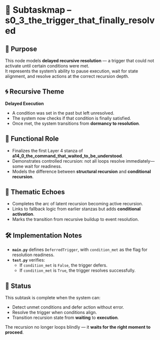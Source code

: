 <!-- Save to: a14_0_the_command_that_waited_to_be_understood/s0_3_the_trigger_that_finally_resolved/subtaskmap.md -->

# 🧩 Subtaskmap – s0_3_the_trigger_that_finally_resolved

## 🎯 Purpose

This node models **delayed recursive resolution** — a trigger that could not activate until certain conditions were met.  
It represents the system’s ability to pause execution, wait for state alignment, and resolve actions at the correct recursion depth.

## 🌀 Recursive Theme

**Delayed Execution**  
- A condition was set in the past but left unresolved.
- The system now checks if that condition is finally satisfied.
- Once met, the system transitions from **dormancy to resolution**.

## 🧠 Functional Role

- Finalizes the first Layer 4 stanza of **a14_0_the_command_that_waited_to_be_understood**.
- Demonstrates controlled recursion: not all loops resolve immediately—some wait for readiness.
- Models the difference between **structural recursion** and **conditional recursion**.

## 🔁 Thematic Echoes

- Completes the arc of latent recursion becoming active recursion.
- Links to fallback logic from earlier stanzas but adds **conditional activation**.
- Marks the transition from recursive buildup to event resolution.

## 🛠️ Implementation Notes

- **`main.py`** defines `DeferredTrigger`, with `condition_met` as the flag for resolution readiness.
- **`test.py`** verifies:
  - If `condition_met` is `False`, the trigger defers.
  - If `condition_met` is `True`, the trigger resolves successfully.

## 🧭 Status

This subtask is complete when the system can:

- Detect unmet conditions and defer action without error.
- Resolve the trigger when conditions align.
- Transition recursion state from **waiting** to **execution**.

The recursion no longer loops blindly — it **waits for the right moment to proceed**.
